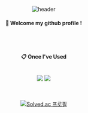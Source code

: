 <div align="center"> 

![header](https://capsule-render.vercel.app/api?type=venom&text=mythofsummer&animation=blink&color=gradient&fontColor=ffffff)
####  :wave: Welcome my github profile !

  
 <br/>
 <br/>
  
####  :clipboard: Once I've Used 
  
 <br/>
  
<img src="https://img.shields.io/badge/SpringBoot-6DB33F?style=for-the-badge&logo=Java&logoColor=white">
<img src="https://img.shields.io/badge/SpringSecurity-6DB33F?style=for-the-badge&logo=JavaScript&logoColor=white">
 
   <br/>
   <br/>
 
 
  <br/>
  
[![Solved.ac
프로필](http://mazassumnida.wtf/api/v2/generate_badge?boj=mythofsummer)](https://solved.ac/mythofsummer)
</div>
